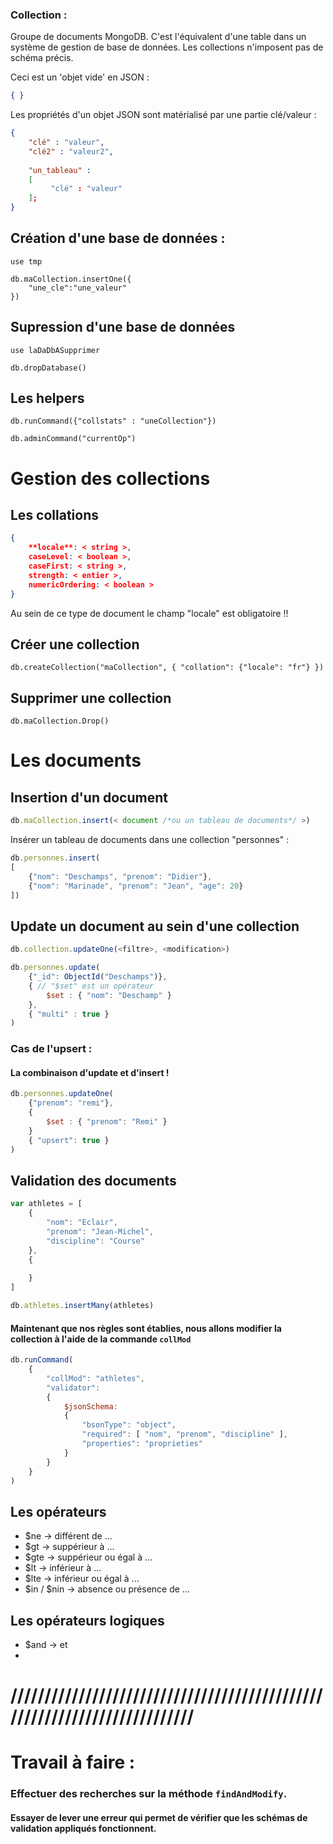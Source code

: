 ### Collection : 
Groupe de documents MongoDB. C'est l'équivalent d'une table dans un système de gestion de base de données. Les collections n'imposent pas de schéma précis.

Ceci est un 'objet vide' en JSON :
``` JSON
{ }
```

Les propriétés d'un objet JSON sont matérialisé par une partie clé/valeur :
``` JSON
{ 
	"clé" : "valeur",
	"clé2" : "valeur2",
	
	"un_tableau" : 
	[
		 "clé" : "valeur" 
	];
}
```


## Création d'une base de données :

``` shell
use tmp

db.maCollection.insertOne({
	"une_cle":"une_valeur"
})
```

## Supression d'une base de données

```shell
use laDaDbASupprimer

db.dropDatabase()
```

## Les helpers

```shell
db.runCommand({"collstats" : "uneCollection"})

db.adminCommand("currentOp")
```

# Gestion des collections 

## Les collations

```JSON
{
	**locale**: < string >,
	caseLevel: < boolean >,
	caseFirst: < string >,
	strength: < entier >,
	numericOrdering: < boolean >
}
```

Au sein de ce type de document le champ "locale" est obligatoire !!

## Créer une collection

```shell
db.createCollection("maCollection", { "collation": {"locale": "fr"} })
```

## Supprimer une collection

```shell
db.maCollection.Drop()
```

# Les documents

## Insertion d'un document

```javascript
db.maCollection.insert(< document /*ou un tableau de documents*/ >)
```

Insérer un tableau de documents dans une collection "personnes" :
```javascript
db.personnes.insert(
[
	{"nom": "Deschamps", "prenom": "Didier"},
	{"nom": "Marinade", "prenom": "Jean", "age": 20}
])
```

## Update un document au sein d'une collection

```javascript
db.collection.updateOne(<filtre>, <modification>)

db.personnes.update(
	{"_id": ObjectId("Deschamps")},
	{ // "$set" est un opérateur
		$set : { "nom": "Deschamp" }
	},
	{ "multi" : true }
)
```

### Cas de l'upsert :
#### La combinaison d'update et d'insert !

```javascript
db.personnes.updateOne(
	{"prenom": "remi"},
	{
		$set : { "prenom": "Remi" }
	}
	{ "upsert": true }
)
```

## Validation des documents

```javascript
var athletes = [
	{
		"nom": "Eclair",
		"prenom": "Jean-Michel",
		"discipline": "Course"
	},
	{
		
	}
]

db.athletes.insertMany(athletes)
```


#### Maintenant que nos règles sont établies, nous allons modifier la collection à l'aide de la commande `collMod`

```javascript
db.runCommand(
	{
		"collMod": "athletes",
		"validator": 
		{
			$jsonSchema: 
			{
				"bsonType": "object",
				"required": [ "nom", "prenom", "discipline" ],
				"properties": "proprieties"	
			}	
		}
	}
)
```


## Les opérateurs 

- $ne -> différent de ...
- $gt -> suppérieur à ...
- $gte -> suppérieur ou égal à ...
- $lt -> inférieur à ...
- $lte -> inférieur ou égal à ...
- $in /  $nin -> absence ou présence de ...

## Les opérateurs logiques

- $and -> et
- 


# /////////////////////////////////////////////////////////////////////////


# Travail à faire :

### Effectuer des recherches sur la méthode `findAndModify`.
#### Essayer de lever une erreur qui permet de vérifier que les schémas de validation appliqués fonctionnent.
